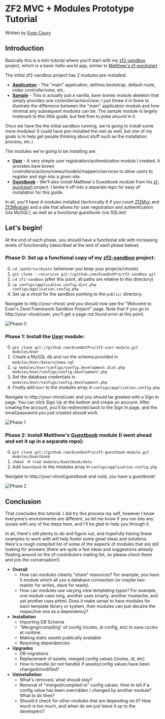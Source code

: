 # ZF2 MVC + Modules Prototype Tutorial
Written by [Evan Coury](http://evan.pro/)

## Introduction

Basically this is a mini tutorial where you'll start with my [zf2-sandbox](https://github.com/EvanDotPro/zf2-sandbox) project, which is a basic hello world app, similar to [Matthew's zf-quickstart](https://github.com/weierophinney/zf-quickstart)

The initial zf2-sandbox project has 2 modules pre-installed:

* **[Application](https://github.com/EvanDotPro/zf2-sandbox/tree/master/modules/Application)** - The "main" application, defines bootstrap, default route, index controller/view, etc.
* **[Sample](https://github.com/EvanDotPro/zf2-sandbox/tree/master/modules/Sample)** - This is actually just a vanilla, bare-bones module skeleton that simply provides one controller/action/view; I just threw it in there to illustrate the difference between the "main" application module and how minimal any subsequent modules can be. The sample module is largely irrelevant to this little guide, but feel free to poke around in it.

Once we have the the initial sandbox running, we're going to install some more modules! (I could have pre-installed the rest as well, but one of my goals is to help get people thinking about stuff such as the installation process, etc.)

The modules we're going to be installing are:

* **[User](https://github.com/EvanDotPro/zf2-user-module)** - A very simple user registration/authentication module I created. It provides bare bones controllers/actions/views/models/mappers/services to allow users to register and sign into a given site.
* **[Guestbook](https://github.com/EvanDotPro/zf2-guestbook-module)** - We'll also install Matthew's Guestbook module from his [zf-quickstart](https://github.com/weierophinney/zf-quickstart) project. I broke it off into a separate repo for easy of installation for this guide.

In all, you'll have 4 modules installed (technically 6 if you count [Zf2Mvc](https://github.com/EvanDotPro/zf2/tree/prototype/mvc-module/modules/Zf2Mvc) and [Zf2Module](https://github.com/EvanDotPro/zf2/tree/prototype/mvc-module/modules/Zf2Module)) and a site that allows for user registration and authentication (via MySQL), as well as a functional guestbook (via SQLite)!

## Let's begin!

At the end of each phase, you should have a functional site with increasing levels of functionality (described at the end of each phase below).

### Phase 0: Set up a functional copy of my [zf2-sandbox](https://github.com/EvanDotPro/zf2-sandbox)  project:

0. `cd /path/to/vhosts` (wherever you keep your projects/vhosts)
1. `git clone --recursive git://github.com/EvanDotPro/zf2-sandbox.git`
2. `cd zf2-sandbox` (after this point, all paths are relative to this directory)
3. `cp configs/application.config.dist.php configs/application.config.php`
4. Set up a vhost for the sandbox pointing to the `public/` directory.

Navigate to http://your-vhost/ and you should now see the "Welcome to Evan's Zend Framework Sandbox Project!" page. Note that if you go to http://your-vhost/user, you'll get a page not found error at this point.

![Phase 0](http://www.evan.pro/caps/886b7a.png)

### Phase 1: Install the [User](https://github.com/EvanDotPro/zf2-user-module) module:
0. `git clone git://github.com/EvanDotPro/zf2-user-module.git modules/User`
1. Create a MySQL db and run the schema provided in `modules/User/data/schema.sql`
2. `cp modules/User/configs/config.development.dist.php modules/User/configs/config.development.php`
3. Set the database credentials in `modules/User/configs/config.development.php`
4. Finally add `User` to the modules array in `configs/application.config.php`

Navigate to http://your-vhost/user and you should be greeted with a Sign In page. You can click Sign Up at the bottom and create an account. After creating the account, you'll be redirected back to the Sign In page, and the email/password you just created should work.

![Phase 1](http://www.evan.pro/caps/cd2c2e.png)

### Phase 2: Install Matthew's [Guestbook](https://github.com/EvanDotPro/zf2-guestbook-module) module (I went ahead and set it up in a separate repo):
0. `git clone git://github.com/EvanDotPro/zf2-guestbook-module.git modules/Guestbook`
1. `chmod -R +rwX modules/Guestbook/data` 
2. Add `Guestbook` to the modules array in `configs/application.config.php`

Navigate to http://your-vhost/guestbook and voilà, you have a guestbook!

![Phase 2](http://www.evan.pro/caps/a2baa1.png)

## Conclusion
That concludes this tutorial. I did try this process my self, however I know everyone's environments are different, so let me know if you run into any issues with any of the steps here, and I'll be glad to help you through it.

In all, there's still plenty to do and figure out, and hopefully having these examples to work with will help foster some great ideas and solutions. Here's a rough compiled list of some of the aspects of modules that are still looking for answers (there are quite a few ideas and suggestions already floating around on the zf-contributors mailing list, so please check there and join the conversation!):

* **Overall**
    * How can modules cleanly "share" resources? For example, you have 5 module which all use a database connection (or maybe two: master for writes, slave  for reads).
    * How can modules use varying view templating types? For example, one module uses twig, another uses smarty, another mustache, and yet another uses phtml. Does it make sense to have modules for each template library or system, then modules can just decalre the respective one as a dependency?
* **Installation**
    * Importing DB Schema
    * "Merging/compiling" of config (routes, di config, etc) to save cycles at runtime.
    * Making static assets publically available
    * Resolving dependencies
* **Upgrades**
    * DB migrations
    * Replacement of assets, merged config values (routes, di, etc)
    * How to handle (or not handle) if assets/config values have been changed/modified?
* **Uninstallation**
    * What's removed, what should stay?
    * Removal of "merged/compiled-in" config values. How to tell if a config value has been overridden / changed by another module? What to do then?
    * Should it check for other modules that are depending on it? How much is too much, and when do we just leave it up to the developers?
